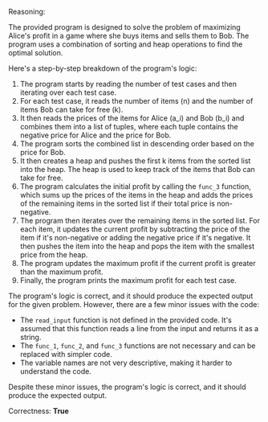 Reasoning:

The provided program is designed to solve the problem of maximizing Alice's profit in a game where she buys items and sells them to Bob. The program uses a combination of sorting and heap operations to find the optimal solution.

Here's a step-by-step breakdown of the program's logic:

1. The program starts by reading the number of test cases and then iterating over each test case.
2. For each test case, it reads the number of items (n) and the number of items Bob can take for free (k).
3. It then reads the prices of the items for Alice (a_i) and Bob (b_i) and combines them into a list of tuples, where each tuple contains the negative price for Alice and the price for Bob.
4. The program sorts the combined list in descending order based on the price for Bob.
5. It then creates a heap and pushes the first k items from the sorted list into the heap. The heap is used to keep track of the items that Bob can take for free.
6. The program calculates the initial profit by calling the `func_3` function, which sums up the prices of the items in the heap and adds the prices of the remaining items in the sorted list if their total price is non-negative.
7. The program then iterates over the remaining items in the sorted list. For each item, it updates the current profit by subtracting the price of the item if it's non-negative or adding the negative price if it's negative. It then pushes the item into the heap and pops the item with the smallest price from the heap.
8. The program updates the maximum profit if the current profit is greater than the maximum profit.
9. Finally, the program prints the maximum profit for each test case.

The program's logic is correct, and it should produce the expected output for the given problem. However, there are a few minor issues with the code:

* The `read_input` function is not defined in the provided code. It's assumed that this function reads a line from the input and returns it as a string.
* The `func_1`, `func_2`, and `func_3` functions are not necessary and can be replaced with simpler code.
* The variable names are not very descriptive, making it harder to understand the code.

Despite these minor issues, the program's logic is correct, and it should produce the expected output.

Correctness: **True**